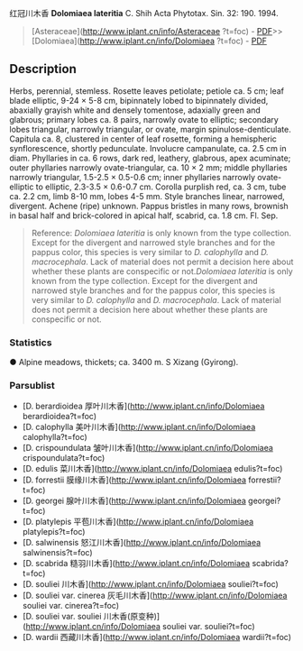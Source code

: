 红冠川木香 **Dolomiaea lateritia** C. Shih Acta Phytotax. Sin. 32: 190. 1994.

> [Asteraceae](http://www.iplant.cn/info/Asteraceae ?t=foc) - [PDF](http://iplant.cn/foc/pdf/Asteraceae.pdf)>>[Dolomiaea](http://www.iplant.cn/info/Dolomiaea ?t=foc) - [PDF](http://www.iplant.cn/foc/pdf/Dolomiaea.pdf)
## Description

Herbs, perennial, stemless. Rosette leaves petiolate; petiole ca. 5 cm; leaf blade elliptic, 9-24 × 5-8 cm, bipinnately lobed to bipinnately divided, abaxially grayish white and densely tomentose, adaxially green and glabrous; primary lobes ca. 8 pairs, narrowly ovate to elliptic; secondary lobes triangular, narrowly triangular, or ovate, margin spinulose-denticulate. Capitula ca. 8, clustered in center of leaf rosette, forming a hemispheric synflorescence, shortly pedunculate. Involucre campanulate, ca. 2.5 cm in diam. Phyllaries in ca. 6 rows, dark red, leathery, glabrous, apex acuminate; outer phyllaries narrowly ovate-triangular, ca. 10 × 2 mm; middle phyllaries narrowly triangular, 1.5-2.5 × 0.5-0.6 cm; inner phyllaries narrowly ovate-elliptic to elliptic, 2.3-3.5 × 0.6-0.7 cm. Corolla purplish red, ca. 3 cm, tube ca. 2.2 cm, limb 8-10 mm, lobes 4-5 mm. Style branches linear, narrowed, divergent. Achene (ripe) unknown. Pappus bristles in many rows, brownish in basal half and brick-colored in apical half, scabrid, ca. 1.8 cm. Fl. Sep.

> Reference: 
>*Dolomiaea lateritia* is only known from the type collection. Except for the divergent and narrowed style branches and for the pappus color, this species is very similar to *D. calophylla* and *D. macrocephala*. Lack of material does not permit a decision here about whether these plants are conspecific or not.*Dolomiaea lateritia* is only known from the type collection. Except for the divergent and narrowed style branches and for the pappus color, this species is very similar to *D. calophylla* and *D. macrocephala*. Lack of material does not permit a decision here about whether these plants are conspecific or not.

### Statistics
● Alpine meadows, thickets; ca. 3400 m. S Xizang (Gyirong).

### Parsublist

* [D.  berardioidea  厚叶川木香](http://www.iplant.cn/info/Dolomiaea berardioidea?t=foc)
* [D.  calophylla  美叶川木香](http://www.iplant.cn/info/Dolomiaea calophylla?t=foc)
* [D.  crispoundulata  皱叶川木香](http://www.iplant.cn/info/Dolomiaea crispoundulata?t=foc)
* [D.  edulis  菜川木香](http://www.iplant.cn/info/Dolomiaea edulis?t=foc)
* [D.  forrestii  膜缘川木香](http://www.iplant.cn/info/Dolomiaea forrestii?t=foc)
* [D.  georgei  腺叶川木香](http://www.iplant.cn/info/Dolomiaea georgei?t=foc)
* [D.  platylepis  平苞川木香](http://www.iplant.cn/info/Dolomiaea platylepis?t=foc)
* [D.  salwinensis  怒江川木香](http://www.iplant.cn/info/Dolomiaea salwinensis?t=foc)
* [D.  scabrida  糙羽川木香](http://www.iplant.cn/info/Dolomiaea scabrida?t=foc)
* [D.  souliei  川木香](http://www.iplant.cn/info/Dolomiaea souliei?t=foc)
* [D.  souliei var. cinerea  灰毛川木香](http://www.iplant.cn/info/Dolomiaea souliei var. cinerea?t=foc)
* [D.  souliei var. souliei  川木香(原变种)](http://www.iplant.cn/info/Dolomiaea souliei var. souliei?t=foc)
* [D.  wardii  西藏川木香](http://www.iplant.cn/info/Dolomiaea wardii?t=foc)
